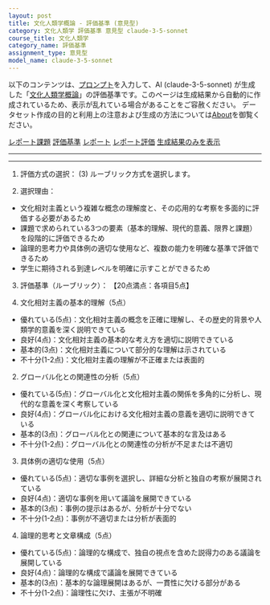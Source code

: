 ```yaml
---
layout: post
title: 文化人類学概論 - 評価基準 (意見型)
category: 文化人類学 評価基準 意見型 claude-3-5-sonnet
course_title: 文化人類学
category_name: 評価基準
assignment_type: 意見型
model_name: claude-3-5-sonnet
---
```


以下のコンテンツは、[プロンプト](https://github.com/takedatoshiyuki/synthetic_assignments/tree/main/generated/文化人類学/claude-3-5-sonnet/prompt_評価基準-意見型.md)を入力して、AI (claude-3-5-sonnet) が生成した「[文化人類学概論](/contents/文化人類学/)」の評価基準です。このページは生成結果から自動的に作成されているため、表示が乱れている場合があることをご容赦ください。
データセット作成の目的と利用上の注意および生成の方法については[About](/About)を御覧ください。

[レポート課題](../レポート課題-意見型)
[評価基準](../評価基準-意見型)
[レポート](../レポート-意見型)
[レポート評価](../レポート評価-意見型)
[生成結果のみを表示](https://github.com/takedatoshiyuki/synthetic_assignments/tree/main/generated/文化人類学/claude-3-5-sonnet/評価基準-意見型.md)
  

***
***
  
1. 評価方式の選択：
(3) ルーブリック方式を選択します。

2. 選択理由：
- 文化相対主義という複雑な概念の理解度と、その応用的な考察を多面的に評価する必要があるため
- 課題で求められている3つの要素（基本的理解、現代的意義、限界と課題）を段階的に評価できるため
- 論理的思考力や具体例の適切な使用など、複数の能力を明確な基準で評価できるため
- 学生に期待される到達レベルを明確に示すことができるため

3. 評価基準（ルーブリック）：
【20点満点：各項目5点】

1. 文化相対主義の基本的理解（5点）
- 優れている(5点)：文化相対主義の概念を正確に理解し、その歴史的背景や人類学的意義を深く説明できている
- 良好(4点)：文化相対主義の基本的な考え方を適切に説明できている
- 基本的(3点)：文化相対主義について部分的な理解は示されている
- 不十分(1-2点)：文化相対主義の理解が不正確または表面的

2. グローバル化との関連性の分析（5点）
- 優れている(5点)：グローバル化と文化相対主義の関係を多角的に分析し、現代的な意義を深く考察している
- 良好(4点)：グローバル化における文化相対主義の意義を適切に説明できている
- 基本的(3点)：グローバル化との関連について基本的な言及はある
- 不十分(1-2点)：グローバル化との関連性の分析が不足または不適切

3. 具体例の適切な使用（5点）
- 優れている(5点)：適切な事例を選択し、詳細な分析と独自の考察が展開されている
- 良好(4点)：適切な事例を用いて議論を展開できている
- 基本的(3点)：事例の提示はあるが、分析が十分でない
- 不十分(1-2点)：事例が不適切または分析が表面的

4. 論理的思考と文章構成（5点）
- 優れている(5点)：論理的な構成で、独自の視点を含めた説得力のある議論を展開している
- 良好(4点)：論理的な構成で議論を展開できている
- 基本的(3点)：基本的な論理展開はあるが、一貫性に欠ける部分がある
- 不十分(1-2点)：論理性に欠け、主張が不明確
